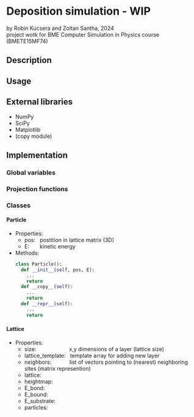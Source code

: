 # Deposition simulation - WIP
by Robin Kucsera and Zoltan Santha, 2024\
project wotk for BME Computer Simulation in Physics course (BMETE15MF74)

## Description

## Usage

## External libraries
- NumPy
- SciPy
- Matplotlib
- (copy module)

## Implementation

### Global variables

### Projection functions

### Classes

#### Particle
- Properties:
  - pos: &nbsp;
  postition in lattice matrix (3D)
  - E: &nbsp;&nbsp;&nbsp;&nbsp;&nbsp;
  kinetic energy
- Methods:
  ~~~python
  class Particle():
    def __init__(self, pos, E):
      ...
      return
    def __copy__(self):
      ...
      return
    def __repr__(self):
      ...
      return
  ~~~

#### Lattice
- Properties:
  - size: &nbsp;&nbsp;&nbsp;&nbsp;&nbsp;&nbsp;&nbsp;&nbsp;&nbsp;&nbsp;&nbsp;&nbsp;&nbsp;&nbsp;&nbsp;&nbsp;&nbsp;&nbsp;&nbsp;&nbsp;
  x,y dimensions of a layer (lattice size)
  - lattice_template: &nbsp;
  template array for adding new layer
  - neighbors: &nbsp;&nbsp;&nbsp;&nbsp;&nbsp;&nbsp;&nbsp;&nbsp;&nbsp;&nbsp;
  list of vectors pointing to (nearest) neighboring sites (matrix represention)
  - lattice:
  - heightmap:
  - E_bond:
  - E_bound:
  - E_substrate:
  - particles:
